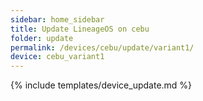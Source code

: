 ```yaml
---
sidebar: home_sidebar
title: Update LineageOS on cebu
folder: update
permalink: /devices/cebu/update/variant1/
device: cebu_variant1
---
```

{% include templates/device_update.md %}
